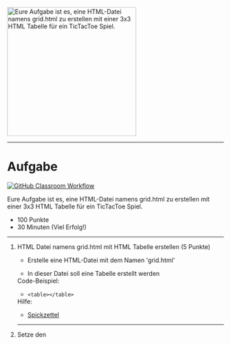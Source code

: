 <img src="https://upload.wikimedia.org/wikipedia/commons/thumb/3/32/Tic_tac_toe.svg/640px-Tic_tac_toe.svg.png" alt="Eure Aufgabe ist es, eine HTML-Datei namens grid.html zu erstellen mit einer 3x3 HTML Tabelle für ein TicTacToe Spiel." width="300"/>

---
# Aufgabe
[![GitHub Classroom Workflow](https://github.com/TechstarterGmbH/tictactoe-html-helsoc7/actions/workflows/classroom.yml/badge.svg)](https://github.com/TechstarterGmbH/tictactoe-html-helsoc7/actions/workflows/classroom.yml) 

Eure Aufgabe ist es, eine HTML-Datei namens grid.html zu erstellen mit einer 3x3 HTML Tabelle für ein TicTacToe Spiel.
* 100 Punkte
* 30 Minuten (Viel Erfolg!)

---
<ol>
<li> HTML Datei namens grid.html mit HTML Tabelle erstellen  (5 Punkte)</li>
<ul><li> Erstelle eine HTML-Datei mit dem Namen 'grid.html'</li></ul>
<ul><li> In dieser Datei soll eine Tabelle erstellt werden</li></ul>
Code-Beispiel: 
<ul><li><code>&lt;table&gt;&lt;/table&gt;</code></li></ul>
Hilfe: 
<ul><li><a href="https://www.w3schools.com/tags/tag_table.asp">Spickzettel</a></li></ul> 

---
<li> Setze den <title> Tag auf 'Welcome to TicTacToe' (5 Punkte)</li>
Hilfe: 
<ul><li><a href="https://www.w3schools.com/tags/tag_title.asp">Spickzettel</a></li></ul> 

---
<li> Tabelle mit der Tabellenüberschrift 'TicTacToe' erstellen (10 Punkte)</li>
Code-Beispiel: 
<ul><li><code>&lt;caption&gt;&lt;/caption&gt;</code></li></ul>
Hilfe: 
<ul><li><a href="https://www.w3schools.com/tags/tag_caption.asp#:~:text=The%20tag%20defines%20a,align%20and%20place%20the%20caption.">Spickzettel</a></li></ul> 

---
<li> Setze die ID der Tabelle auf 'game' (5 Punkte)</li>
Hilfe: 
<ul><li><a href="https://www.w3schools.com/html/html_id.asp">Spickzettel</a></li></ul> 

---
<li> HTML Tabelle um 9 Tabellenfelder erweitern (10 Punkte)</li>
Code-Beispiel: 
<ul><li><code>&lt;td&gt;&lt;/td&gt;</code></li></ul>
Hilfe: 
<ul><li><a href="https://www.w3schools.com/tags/tag_td.asp#:~:text=The%20tag%20defines%20a,with%20the%20element)">Spickzettel</a></li></ul> 

---
<li> Jeweils pro Tabellenfeld einen <button> hinzufügen (15 Punkte)</li>
Code-Beispiel: 
<ul><li><code>&lt;button&gt;&lt;/button&gt;</code></li></ul>
Hilfe: 
<ul><li><a href="https://www.w3schools.com/tags/tag_button.asp">Spickzettel</a></li></ul> 

---
<li> Jeder Button sollte X anzeigen (20 Punkte)</li>
Code-Beispiel: 
<ul><li><code>&lt;button type='button'&gt;Click Me!&lt;/button&gt;</code></li></ul>
Hilfe: 
<ul><li><a href="https://www.w3schools.com/tags/tag_button.asp">Spickzettel</a></li></ul> 

---
<li> Benennen der IDs jedes Buttons von cell1 bis cell9 (20 Punkte)</li>
Code-Beispiel: 
<ul><li><code>&lt;button type='button' id='cell1'&gt;X&lt;/button&gt;</code></li></ul>
Hilfe: 
<ul><li><a href="https://www.w3schools.com/html/html_id.asp">Spickzettel</a></li></ul> 

---
<li> Füge außerhalb der Tabelle eine Schaltfläche 'Play' mit der ID 'play' hinzu (10 Punkte)</li>
Hilfe: 
<ul><li><a href="https://www.w3schools.com/tags/tag_button.asp">Spickzettel</a></li></ul> 

---
</ol>
